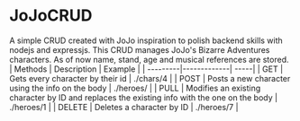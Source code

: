 # JoJoCRUD
A simple CRUD created with JoJo inspiration to polish backend skills with nodejs and expressjs.
This CRUD manages JoJo's Bizarre Adventures characters.
As of now name, stand, age and musical references are stored.
| Methods  | Description | Example | 
| ---------|-------------| -----|
| GET      | Gets every character by their id | ./chars/4 |
| POST     | Posts a new character using the info on the body | ./heroes/ |
| PULL     | Modifies an existing character by ID and replaces the existing info with the one on the body | ./heroes/1 |
| DELETE   | Deletes a character by ID | ./heroes/7 |
